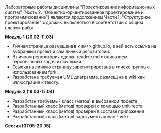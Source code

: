 Лабораторные работы дисциплины "Проектирование информационных систем" (Часть 2. "Объектно-ориентированное проектирование и программирование") являются продолжением Части 1. "Структурное проектирование" и должны выполняться в соответствии с общим планом работ

**Модуль 1 (26.02-11.03)**

- Личная страница размещена в <имя>.github.io, в ней есть ссылка на выбранный проект и сам личный репозиторий.
- В личном репозитории сделан readme.md с описанием персональных задач и ссылками.
- Ссылка на личную страницу зарегистрирована в списке группы с использованием fork.
- Разработана требуемая UML-диаграмма, размещена в wiki как иллюстрация к тексту.

**Модуль 2 (19.03-15.04)**

- Разработан требуемый класс (метод) в выбранном проекте
- Разработанный класс (метод) проверен с помощью unit-теста
- Разработанный класс (метод) проверен в составе приложения
- Разработанный класс (метод) задокументирован в wiki

**Сессия (07.05-20.05)**
